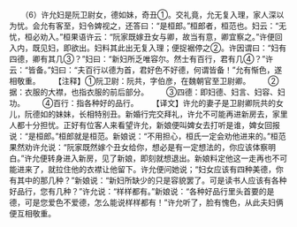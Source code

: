　　（6）许允妇是阮卫尉女，德如妹，奇丑①。交礼竟，允无复入理，家人深以为忧。会允有客至，妇令婢视之，还答曰：“是桓郎。”桓郎者，桓范也。妇云：“无忧，桓必劝入。”桓果语许云：“阮家既嫁丑女与卿，故当有意，卿宜察之。”许便回入内，既见妇，即欲出。妇料其此出无复入理；便捉裾停之②。许因谓曰：“妇有四德，卿有其几③？”妇曰：“新妇所乏唯容尔。然士有百行，君有几④？”许云：“皆备。”妇曰：“夫百行以德为首，君好色不好德，何谓皆备！”允有惭色，遂相敬重。
　　【注释】①阮卫尉：阮共，字伯彦，在魏朝官至卫尉卿。
　　②据：衣服的大襟，也指衣服的前后部分。
　　③四德：即妇德、妇言、妇容、妇功。
　　④百行：指各种好的品行。
　　【译文】许允的妻子是卫尉卿阮共的女儿，阮德如的妹妹，长相特别丑。新婚行完交拜礼，许允不可能再进新房去，家里人都十分担忧。正好有位客人来看望许允，新娘便叫婢女去打听是谁，婢女回报说：“是桓郎。”桓郎就是桓范。新娘说：“不用担心，桓氏一定会劝他进来的。”桓范果然劝许允说：“阮家既然嫁个丑女给你，想必是有一定想法的，你应该体察明白。”许允便转身进入新房，见了新娘，即刻就想退出。新娘料定他这一走再也不可能进来了，就拉住他的衣襟让他留下。许允便问她说；“妇女应该有四种美德，你有其中的那几种？”新娘说：“新妇所缺少的只是容貌罢了。可是读书人应该有各种好品行，您有几种？”许允说：“样样都有。”新娘说：“各种好品行里头首要的是德，可是您爱色不爱德，怎么能说样样都有！”许允听了，脸有愧色，从此夫妇俩便互相敬重。
